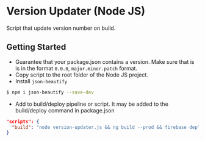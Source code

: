 # Version Updater (Node JS)
Script that update version number on build.

## Getting Started
* Guarantee that your package.json contains a version. Make sure that is is in the format `0.0.0`, `major.minor.patch` format.
* Copy script to the root folder of the Node JS project.
* Install `json-beautify`
```bash
$ npm i json-beautify --save-dev
```
* Add to build/deploy pipeline or script. It may be added to the build/deploy command in package.json
```json
"scripts": {
  "build": "node version-updater.js && ng build --prod && firebase deploy"
}
```
